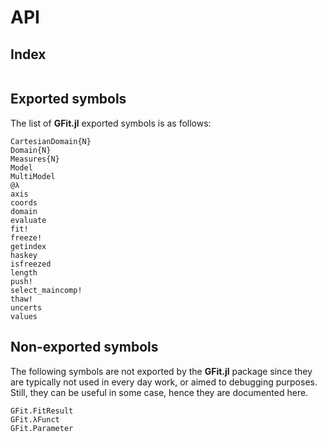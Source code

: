 # API

## Index
```@index
```

## Exported symbols
The list of **GFit.jl** exported symbols is as follows:

```@docs
CartesianDomain{N}
Domain{N}
Measures{N}
Model
MultiModel
@λ
axis
coords
domain
evaluate
fit!
freeze!
getindex
haskey
isfreezed
length
push!
select_maincomp!
thaw!
uncerts
values
```


## Non-exported symbols
The following symbols are not exported by the **GFit.jl** package since they are typically not used in every day work, or aimed to debugging purposes.  Still, they can be useful in some case, hence they are documented here.

```@docs
GFit.FitResult
GFit.λFunct
GFit.Parameter
```
